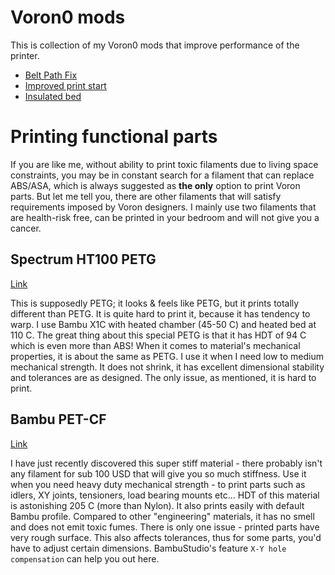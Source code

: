 # Voron0 mods
This is collection of my Voron0 mods that improve performance of the printer.

- [Belt Path Fix](/BeltPathFix)
- [Improved print start](/PrintStart)
- [Insulated bed](/InsulatedBed)

# Printing functional parts
If you are like me, without ability to print toxic filaments due to living space constraints, you may be in constant search for a filament that can replace ABS/ASA, which is always suggested as **the only** option to print Voron parts. But let me tell you, there are other filaments that will satisfy requirements imposed by Voron designers. I mainly use two filaments that are health-risk free, can be printed in your bedroom and will not give you a cancer.

## Spectrum HT100 PETG
[Link](https://spectrumfilaments.com/en/filament/pet-g-ht100/)

This is supposedly PETG; it looks & feels like PETG, but it prints totally different than PETG. It is quite hard to print it, because it has tendency to warp. I use Bambu X1C with heated chamber (45-50 C) and heated bed at 110 C. The great thing about this special PETG is that it has HDT of 94 C which is even more than ABS! When it comes to material's mechanical properties, it is about the same as PETG. I use it when I need low to medium mechanical strength. It does not shrink, it has excellent dimensional stability and tolerances are as designed. The only issue, as mentioned, it is hard to print.

## Bambu PET-CF
[Link](https://eu.store.bambulab.com/collections/pa-pet/products/pet-cf)

I have just recently discovered this super stiff material - there probably isn't any filament for sub 100 USD that will give you so much stiffness. Use it when you need heavy duty mechanical strength - to print parts such as idlers, XY joints, tensioners, load bearing mounts etc... HDT of this material is astonishing 205 C (more than Nylon). It also prints easily with default Bambu profile. Compared to other "engineering" materials, it has no smell and does not emit toxic fumes. There is only one issue - printed parts have very rough surface. This also affects tolerances, thus for some parts, you'd have to adjust certain dimensions. BambuStudio's feature `X-Y hole compensation` can help you out here.
